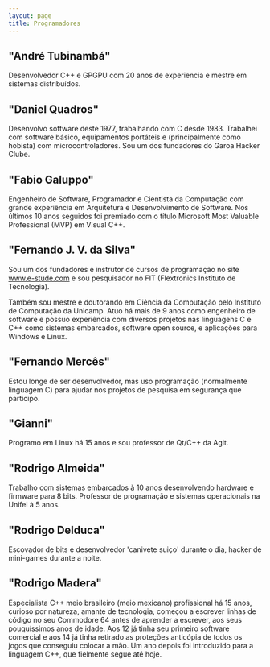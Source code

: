 ```yaml
---
layout: page
title: Programadores
---
```


## "André Tubinambá"
Desenvolvedor C++ e GPGPU com 20 anos de experiencia e mestre em sistemas distribuídos.

## "Daniel Quadros"
Desenvolvo software deste 1977, trabalhando com C desde 1983. Trabalhei com software básico, equipamentos portáteis e (principalmente como hobista) com microcontroladores. Sou um dos fundadores do Garoa Hacker Clube.

## "Fabio Galuppo"
Engenheiro de Software, Programador e Cientista da Computação com grande experiência em Arquitetura e Desenvolvimento de Software. Nos últimos 10 anos seguidos foi premiado com o título Microsoft Most Valuable Professional (MVP) em Visual C++.

## "Fernando J. V. da Silva"
Sou um dos fundadores e instrutor de cursos de programação no site www.e-stude.com e sou pesquisador no FIT (Flextronics Instituto de Tecnologia).

Também sou mestre e doutorando em Ciência da Computação pelo Instituto de Computação da Unicamp. Atuo há mais de 9 anos como engenheiro de software e possuo experiência com diversos projetos nas linguagens C e C++ como sistemas embarcados, software open source, e aplicações para Windows e Linux.

## "Fernando Mercês"
Estou longe de ser desenvolvedor, mas uso programação (normalmente linguagem C) para ajudar nos projetos de pesquisa em segurança que participo.

## "Gianni"
Programo em Linux há 15 anos e sou professor de Qt/C++ da Agit.

## "Rodrigo Almeida"
Trabalho com sistemas embarcados à 10 anos desenvolvendo hardware e firmware para 8 bits. Professor de programação e sistemas operacionais na Unifei à 5 anos.

## "Rodrigo Delduca"
Escovador de bits e desenvolvedor 'canivete suiço' durante o dia, hacker de mini-games durante a noite.

## "Rodrigo Madera"
Especialista C++ meio brasileiro (meio mexicano) profissional há 15 anos, curioso por natureza, amante de tecnologia, começou a escrever linhas de código no seu Commodore 64 antes de aprender a escrever, aos seus pouquíssimos anos de idade. Aos 12 já tinha seu primeiro software comercial e aos 14 já tinha retirado as proteções anticópia de todos os jogos que conseguiu colocar a mão. Um ano depois foi introduzido para a linguagem C++, que fielmente segue até hoje.
